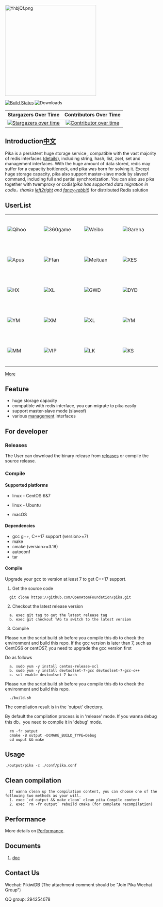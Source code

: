 <img src="https://s1.ax1x.com/2020/05/08/YnbjQf.png" alt="YnbjQf.png"  width="300" />

[![Build Status](https://travis-ci.org/Qihoo360/pika.svg?branch=master)](https://travis-ci.org/Qihoo360/pika) ![Downloads](https://img.shields.io/github/downloads/Qihoo360/pika/total)

|                                             **Stargazers Over Time**                                              |                                                                                                            **Contributors Over Time**                                                                                                            |
|:-----------------------------------------------------------------------------------------------------------------:|:------------------------------------------------------------------------------------------------------------------------------------------------------------------------------------------------------------------------------------------------:|
|      [![Stargazers over time](https://starchart.cc/OpenAtomFoundation/pika.svg)](https://starchart.cc/OpenAtomFoundation/pika)      | [![Contributor over time](https://contributor-graph-api.apiseven.com/contributors-svg?chart=contributorOverTime&repo=OpenAtomFoundation/pika)](https://contributor-graph-api.apiseven.com/contributors-svg?chart=contributorOverTime&repo=OpenAtomFoundation/pika) |

## Introduction[中文](https://github.com/Qihoo360/pika/blob/master/README_CN.md)

Pika is a persistent huge storage service , compatible  with the vast majority of redis interfaces ([details](https://github.com/Qihoo360/pika/wiki/pika-支持的redis接口及兼容情况)), including string, hash, list, zset, set and management interfaces. With the huge amount of data stored, redis may suffer for a capacity bottleneck, and pika was born for solving it. Except huge storage capacity, pika also support master-slave mode by slaveof command, including full and partial synchronization. You can also use pika together with twemproxy or codis(*pika has supported data migration in codis，thanks [left2right](https://github.com/left2right) and [fancy-rabbit](https://github.com/fancy-rabbit)*) for distributed Redis solution


## UserList

<table>
<tr>
<td height = "100" width = "150"><img src="http://i.imgur.com/dcHpCm4.png" alt="Qihoo"></td>
<td height = "100" width = "150"><img src="https://i.imgur.com/BIjqe9R.jpg" alt="360game"></td>
<td height = "100" width = "150"><img src="http://i.imgur.com/jjZczkN.png" alt="Weibo"></td>
<td height = "100" width = "150"><img src="http://i.imgur.com/zoel46r.gif" alt="Garena"></td>
</tr>
<tr>
<td height = "100" width = "150"><img src="http://i.imgur.com/kHqACbn.png" alt="Apus"></td>
<td height = "100" width = "150"><img src="http://i.imgur.com/2c57z8U.png" alt="Ffan"></td>
<td height = "100" width = "150"><img src="http://i.imgur.com/rUiO5VU.png" alt="Meituan"></td>
<td height = "100" width = "150"><img src="http://i.imgur.com/px5mEuW.png" alt="XES"></td>
</tr>
<tr>
<td height = "100" width = "150"><img src="http://imgur.com/yJe4FP8.png" alt="HX"></td>
<td height = "100" width = "150"><img src="http://i.imgur.com/o8ZDXCH.png" alt="XL"></td>
<td height = "100" width = "150"><img src="http://imgur.com/w3qNQ9T.png" alt="GWD"></td>
<td height = "100" width = "150"><img src="https://imgur.com/KMVr3Z6.png" alt="DYD"></td>
</tr>
<tr>
<td height = "100" width = "150"><img src="http://i.imgur.com/vJbAfri.png" alt="YM"></td>
<td height = "100" width = "150"><img src="http://i.imgur.com/aNxzwsY.png" alt="XM"></td>
<td height = "100" width = "150"><img src="http://i.imgur.com/mrWxwkF.png" alt="XL"></td>
<td height = "100" width = "150"><img src="http://imgur.com/0oaVKlk.png" alt="YM"></td>
</tr>
<tr>
<td height = "100" width = "150"><img src="https://i.imgur.com/PI89mec.png" alt="MM"></td>
<td height = "100" width = "150"><img src="https://i.imgur.com/G9MOvZe.jpg" alt="VIP"></td>
<td height = "100" width = "150"><img src="https://imgur.com/vQW5qr3.png" alt="LK"></td>
<td height = "100" width = "150"><img src="https://i.imgur.com/jIMG4mi.jpg" alt="KS"></td>
</tr>
</table>

[More](docs/USERS.md)

## Feature

* huge storage capacity
* compatible with redis interface, you can migrate to pika easily
* support master-slave mode (slaveof)
* various [management](https://github.com/Qihoo360/pika/wiki/pika的一些管理命令方式说明) interfaces

## For developer

### Releases
The User can download the binary release from [releases](https://github.com/Qihoo360/pika/releases) or compile the source release.

### Compile

#### Supported platforms

* linux - CentOS 6&7

* linux - Ubuntu

* macOS

#### Dependencies

* gcc g++, C++17 support (version>=7)
* make
* cmake (version>=3.18)
* autoconf
* tar


#### Compile

Upgrade your gcc to version at least 7 to get C++17 support.

1. Get the source code

```
  git clone https://github.com/OpenAtomFoundation/pika.git
```

2. Checkout the latest release version

```
  a. exec git tag to get the latest release tag
  b. exec git checkout TAG to switch to the latest version
```

3. Compile

Please run the script build.sh before you compile this db to check the environment and build this repo.
If the gcc version is later than 7, such as CentOS6 or centOS7, you need to upgrade the gcc version first

Do as follows
```
  a. sudo yum -y install centos-release-scl
  b. sudo yum -y install devtoolset-7-gcc devtoolset-7-gcc-c++
  c. scl enable devtoolset-7 bash
```


Please run the script build.sh before you compile this db to check the environment and build this repo.

```
  ./build.sh
```

The compilation result is in the 'output' directory.

By default the compilation process is in 'release' mode. If you wanna debug this db，you need to compile it in 'debug' mode.

```
  rm -fr output
  cmake -B output -DCMAKE_BUILD_TYPE=Debug
  cd ouput && make
```

## Usage

```
./output/pika -c ./conf/pika.conf
```

## Clean compilation

```
  If wanna clean up the compilation content, you can choose one of the following two methods as your will.
  1. exec `cd output && make clean` clean pika Compile content
  2. exec `rm -fr output` rebuild cmake (for complete recompilation)
```

## Performance

More details on [Performance](docs/benchmark/performance.md).


## Documents

1. [doc](docs/catalogue.md)


## Contact Us

Wechat: PikiwiDB (The attachment comment should be "Join Pika Wechat Group")

QQ group: 294254078

